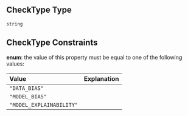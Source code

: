 ## CheckType Type

`string`

## CheckType Constraints

**enum**: the value of this property must be equal to one of the following values:

| Value                    | Explanation |
| :----------------------- | :---------- |
| `"DATA_BIAS"`            |             |
| `"MODEL_BIAS"`           |             |
| `"MODEL_EXPLAINABILITY"` |             |
